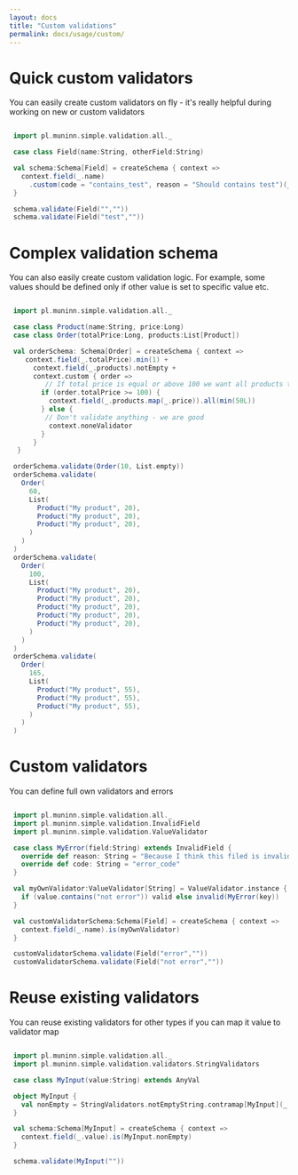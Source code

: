 ```yaml
---
layout: docs
title: "Custom validations"
permalink: docs/usage/custom/
---
```

# Quick custom validators

You can easily create custom validators on fly - it's really helpful during working on new or custom validators
```scala mdoc

 import pl.muninn.simple.validation.all._

 case class Field(name:String, otherField:String)

 val schema:Schema[Field] = createSchema { context =>
   context.field(_.name)
     .custom(code = "contains_test", reason = "Should contains test")(_.contains("test"))
 }

 schema.validate(Field("",""))
 schema.validate(Field("test",""))


```

# Complex validation schema

You can also easily create custom validation logic. For example, some values should be defined only if other value is set to specific value etc.
```scala mdoc

 import pl.muninn.simple.validation.all._

 case class Product(name:String, price:Long)
 case class Order(totalPrice:Long, products:List[Product])

 val orderSchema: Schema[Order] = createSchema { context =>
    context.field(_.totalPrice).min(1) +
      context.field(_.products).notEmpty +
      context.custom { order =>
         // If total price is equal or above 100 we want all products to be at least 50
        if (order.totalPrice >= 100) {
          context.field(_.products.map(_.price)).all(min(50L))
        } else {
         // Don't validate anything - we are good
          context.noneValidator
        }
      }
  }

 orderSchema.validate(Order(10, List.empty))
 orderSchema.validate(
   Order(
     60,
     List(
       Product("My product", 20),
       Product("My product", 20),
       Product("My product", 20),
     )
   )
 )
 orderSchema.validate(
   Order(
     100,
     List(
       Product("My product", 20),
       Product("My product", 20),
       Product("My product", 20),
       Product("My product", 20),
       Product("My product", 20),
     )
   )
 )
 orderSchema.validate(
   Order(
     165,
     List(
       Product("My product", 55),
       Product("My product", 55),
       Product("My product", 55),
     )
   )
 )


```

# Custom validators

You can define full own validators and errors
```scala mdoc

 import pl.muninn.simple.validation.all._
 import pl.muninn.simple.validation.InvalidField
 import pl.muninn.simple.validation.ValueValidator

 case class MyError(field:String) extends InvalidField {
   override def reason: String = "Because I think this filed is invalid"
   override def code: String = "error_code"
 }

 val myOwnValidator:ValueValidator[String] = ValueValidator.instance { case (key, value) =>
   if (value.contains("not error")) valid else invalid(MyError(key))
 }

 val customValidatorSchema:Schema[Field] = createSchema { context =>
   context.field(_.name).is(myOwnValidator)
 }

 customValidatorSchema.validate(Field("error",""))
 customValidatorSchema.validate(Field("not error",""))


```

# Reuse existing validators

You can reuse existing validators for other types if you can map it value to validator map
```scala mdoc

 import pl.muninn.simple.validation.all._
 import pl.muninn.simple.validation.validators.StringValidators

 case class MyInput(value:String) extends AnyVal

 object MyInput {
   val nonEmpty = StringValidators.notEmptyString.contramap[MyInput](_.value)
 }

 val schema:Schema[MyInput] = createSchema { context =>
   context.field(_.value).is(MyInput.nonEmpty)
 }

 schema.validate(MyInput(""))


```
